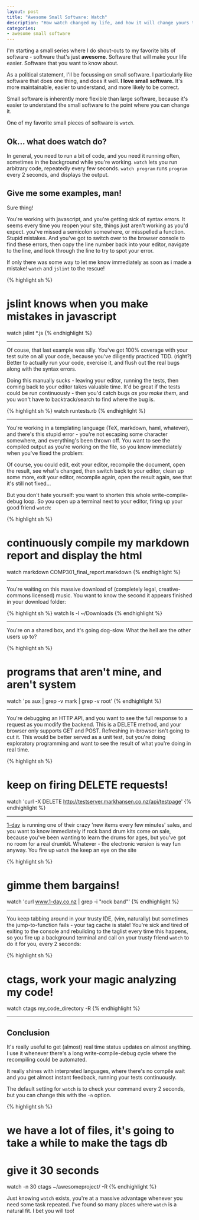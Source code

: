 ```yaml
---
layout: post
title: "Awesome Small Software: Watch"
description: "How watch changed my life, and how it will change yours too."
categories:
- awesome small software
---
```


I'm starting a small series where I do shout-outs to my favorite bits of
software - software that's just **awesome**. Software that will make
your life easier. Software that you want to know about.

As a political statement, I'll be focussing on small software. I particularly
like software that does one thing, and does it well. **I love small software.**
It's more maintainable, easier to understand, and more likely to be correct. 

Small software is inherently more flexible than large software, because it's
easier to understand the small software to the point where you can change it.

One of my favorite small pieces of software is `watch`.

## Ok... what does watch do?

In general, you need to run a bit of code, and you need it running often,
sometimes in the background while you're working. `watch` lets you run
arbitrary code, repeatedly every few seconds. `watch program` runs `program`
every 2 seconds, and displays the output.

## Give me some examples, man!

Sure thing!

You're working with javascript, and you're getting sick of syntax errors. It
seems every time you reopen your site, things just aren't working as you'd
expect.  you've missed a semicolon somewhere, or misspelled a function. Stupid
mistakes. And you've got to switch over to the browser console to find these
errors, then copy the line number back into your editor, navigate to the line,
and look through the line to try to spot your error.

If only there was some way to let me know immediately as soon as i made a
mistake! `watch` and `jslint` to the rescue!

{% highlight sh %}
# jslint knows when you make mistakes in javascript
watch jslint *.js
{% endhighlight %}

<hr>

Of couse, that last example was silly. You've got 100% coverage with your test
suite on all your code, because you've diligently practiced TDD. (right?)
Better to actually run your code, exercise it, and flush out the real bugs
along with the syntax errors. 

Doing this manually sucks - leaving your editor, running the tests, then coming
back to your editor takes valuable time. It'd be great if the tests could be
run continuously - then you'd catch bugs *as you make them*, and you won't have
to backtrack/search to find where the bug is.

{% highlight sh %}
watch runtests.rb
{% endhighlight %}

<hr>

You're working in a templating language (TeX, markdown, haml, whatever), and
there's this stupid error - you're not escaping some character somewhere, and
everything's been thrown off. You want to see the compiled output as you're
working on the file, so you know immediately when you've fixed the problem:

Of course, you could edit, exit your editor, recompile the document, open the
result, see what's changed, then switch back to your editor, clean up some
more, exit your editor, recompile again, open the result again, see that it's
still not fixed... 

But you don't hate yourself: you want to shorten this whole write-compile-debug
loop. So you open up a terminal next to your editor, firing up your good friend
`watch`:

{% highlight sh %}
# continuously compile my markdown report and display the html
watch markdown COMP301_final_report.markdown
{% endhighlight %}

<hr>

You're waiting on this massive download of (completely legal, creative-commons
licensed) music. You want to know the second it appears finished in your
download folder: 

{% highlight sh %}
watch ls -l ~/Downloads
{% endhighlight %}

<hr>

You're on a shared box, and it's going dog-slow. What the hell are the other
users up to?

{% highlight sh %}
# programs that aren't mine, and aren't system
watch 'ps aux | grep -v mark | grep -v root'
{% endhighlight %}

<hr>

You're debugging an HTTP API, and you want to see the full response to a
request as you modify the backend. This is a DELETE method, and your browser
only supports GET and POST. Refreshing in-browser isn't going to cut it. This
would be better served as a unit test, but you're doing exploratory programming
and want to see the result of what you're doing in real time.

{% highlight sh %}
# keep on firing DELETE requests!
watch 'curl -X DELETE http://testserver.markhansen.co.nz/api/testpage'
{% endhighlight %}

<hr>

[1-day](http://1-day.co.nz) is running one of their crazy 'new items every few
minutes' sales, and you want to know immediately if rock band drum kits come on
sale, because you've been wanting to learn the drums for ages, but you've got
no room for a real drumkit. Whatever - the electronic version is way fun
anyway. You fire up `watch` the keep an eye on the site

{% highlight sh %}
# gimme them bargains!
watch 'curl www.1-day.co.nz | grep -i "rock band"'
{% endhighlight %}

<hr>

You keep tabbing around in your trusty IDE, (vim, naturally) but sometimes the
jump-to-function fails - your tag cache is stale! You're sick and tired of
exiting to the console and rebuilding to the taglist every time this happens,
so you fire up a background terminal and call on your trusty friend `watch` to
do it for you, every 2 seconds:

{% highlight sh %}
# ctags, work your magic analyzing my code!
watch ctags my_code_directory -R
{% endhighlight %}

<hr>

## Conclusion

It's really useful to get (almost) real time status updates on almost
anything. I use it whenever there's a long write-compile-debug cycle where the
recompiling could be automated.

It really shines with interpreted languages, where there's no compile wait and
you get almost instant feedback, running your tests continuously.

The default setting for `watch` is to check your command every 2 seconds, but
you can change this with the `-n` option.

{% highlight sh %}
# we have a lot of files, it's going to take a while to make the tags db
# give it 30 seconds
watch -n 30 ctags ~/awesomeproject/ -R
{% endhighlight %}

Just knowing `watch` exists, you're at a massive advantage whenever you need
some task repeated. I've found so many places where `watch` is a natural fit. I
bet you will too!
